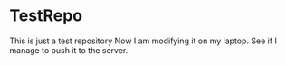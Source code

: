 # TestRepo
This is just a test repository
Now I am modifying it on my laptop. See if I manage to push it to the server.